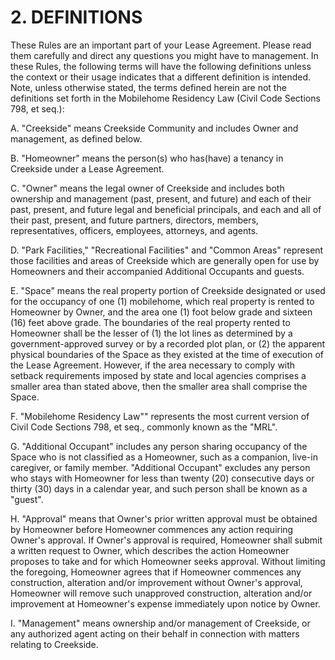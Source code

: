# 2. DEFINITIONS
These Rules are an important part of your Lease Agreement. Please read them carefully
and direct any questions you might have to management. In these Rules, the following
terms will have the following definitions unless the context or their usage indicates that
a different definition is intended. Note, unless otherwise stated, the terms defined
herein are not the definitions set forth in the Mobilehome Residency Law (Civil Code
Sections 798, et seq.):

A. "Creekside" means Creekside Community and includes Owner and management, as
defined below.

B. "Homeowner" means the person(s) who has(have) a tenancy in Creekside under a
Lease Agreement.

C. "Owner" means the legal owner of Creekside and includes both ownership and
management (past, present, and future) and each of their past, present, and future
legal and beneficial principals, and each and all of their past, present, and future
partners, directors, members, representatives, officers, employees, attorneys, and
agents.

D. "Park Facilities," "Recreational Facilities" and "Common Areas" represent those
facilities and areas of Creekside which are generally open for use by Homeowners
and their accompanied Additional Occupants and guests.

E. "Space" means the real property portion of Creekside designated or used for the
occupancy of one (1) mobilehome, which real property is rented to Homeowner by
Owner, and the area one (1) foot below grade and sixteen (16) feet above grade. The
boundaries of the real property rented to Homeowner shall be the lesser of (1) the
lot lines as determined by a government-approved survey or by a recorded plot
plan, or (2) the apparent physical boundaries of the Space as they existed at the time
of execution of the Lease Agreement. However, if the area necessary to comply with
setback requirements imposed by state and local agencies comprises a smaller area
than stated above, then the smaller area shall comprise the Space.

F. "Mobilehome Residency Law"" represents the most current version of Civil Code
Sections 798, et seq., commonly known as the "MRL".

G. "Additional Occupant" includes any person sharing occupancy of the Space who is
not classified as a Homeowner, such as a companion, live-in caregiver, or family
member. "Additional Occupant" excludes any person who stays with Homeowner
for less than twenty (20) consecutive days or thirty (30) days in a calendar year, and
such person shall be known as a "guest".

H. "Approval" means that Owner's prior written approval must be obtained by
Homeowner before Homeowner commences any action requiring Owner's approval.
If Owner's approval is required, Homeowner shall submit a written request to
Owner, which describes the action Homeowner proposes to take and for which
Homeowner seeks approval. Without limiting the foregoing, Homeowner agrees
that if Homeowner commences any construction, alteration and/or improvement
without Owner's approval, Homeowner will remove such unapproved construction,
alteration and/or improvement at Homeowner's expense immediately upon notice
by Owner.

I. "Management" means ownership and/or management of Creekside, or any
authorized agent acting on their behalf in connection with matters relating to
Creekside.
